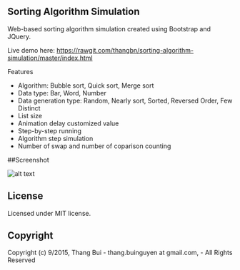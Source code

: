 ## Sorting Algorithm Simulation
Web-based sorting algorithm simulation created using Bootstrap and JQuery.

Live demo here: https://rawgit.com/thangbn/sorting-algorithm-simulation/master/index.html

Features 
- Algorithm: Bubble sort, Quick sort, Merge sort
- Data type: Bar, Word, Number
- Data generation type: Random, Nearly sort, Sorted, Reversed Order, Few Distinct
- List size
- Animation delay customized value
- Step-by-step running
- Algorithm step simulation
- Number of swap and number of coparison counting

##Screenshot 

![alt text](https://raw.githubusercontent.com/thangbn/sorting-algorithm-simulation/master/screenshot/Screenshot.PNG "Screenshot")
## License
Licensed under MIT license.

## Copyright
Copyright (c) 9/2015, Thang Bui - thang.buinguyen at gmail.com, - All Rights Reserved
